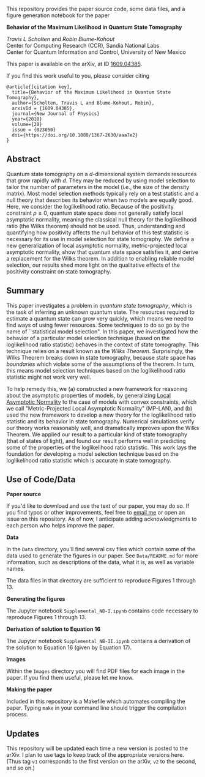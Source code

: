 This repository provides the paper source code, some data files, and a figure generation notebook for the paper

**Behavior of the Maximum Likelihood in Quantum State Tomography**

_Travis L Scholten_ and _Robin Blume-Kohout_<br>
Center for Computing Research (CCR), Sandia National Labs<br>
Center for Quantum Information and Control, University of New Mexico

This paper is available on the arXiv, at ID [1609.04385](http://arxiv.org/abs/1609.04385).

If you find this work useful to you, please consider citing

```
@article{[citation key],
  title={Behavior of the Maximum Likelihood in Quantum State Tomography},
  author={Scholten, Travis L and Blume-Kohout, Robin},
  arxivId = {1609.04385},
  journal={New Journal of Physics}
  year={2018}
  volume={20}
  issue = {023050}
  doi={https://doi.org/10.1088/1367-2630/aaa7e2}
}
```

Abstract
-----------
Quantum state tomography on a $d$-dimensional system demands resources that grow rapidly with $d$. They may be reduced by using model selection to tailor the number of parameters in the model (i.e., the size of the density matrix).  Most model selection methods typically rely on a test statistic and a null theory that describes its behavior when two models are equally good. Here, we consider the loglikelihood ratio.  Because of the positivity constraint $\rho \geq 0$, quantum state space does not generally satisfy local asymptotic normality, meaning the classical null theory for the loglikelihood ratio (the Wilks theorem) should not be used.  Thus, understanding and quantifying how positivity affects the null behavior of this test statistic is necessary for its use in model selection for state tomography.  We define a new generalization of local asymptotic normality, metric-projected local asymptotic normality, show that quantum state space satisfies it, and derive a replacement for the Wilks theorem. In addition to enabling reliable model selection, our results shed more light on the qualitative effects of the positivity constraint on state tomography.

Summary
----------
This paper investigates a problem in _quantum state tomography_, which is the task of inferring an unknown quantum state. The resources required to estimate  a quantum state can grow very quickly, which means we need to find ways of using fewer resources. Some techniques to do so go by the name of ``statistical model selection". In this paper, we investigated how the behavior of a particular model selection technique (based on the loglikelihood ratio statistic) behaves in the context of state tomography. This technique relies on a result known as the _Wilks Theorem_. Surprisingly, the Wilks Theorem breaks down in state tomography, because state space has _boundaries_ which violate some of the assumptions of the theorem. In turn, this means model selection techniques based on the loglikelihood ratio statistic might not work very well.

To help remedy this, we (a) constructed a new framework for reasoning about the asymptotic properties of models, by generalizing [Local Asymptotic Normality](https://en.wikipedia.org/wiki/Local_asymptotic_normality) to the case of models with convex constraints, which we call "Metric-Projected Local Asymptotic Normality" (MP-LAN), and (b) used the new framework to develop a new theory for the loglikelihood ratio statistic and its behavior in state tomography. Numerical simulations verify our theory works reasonably well, and dramatically improves upon the Wilks Theorem. We applied our result to a particular kind of  state tomography (that of states of light), and found our result performs well in predicting some of the properties of the loglikelihood ratio statistic. This work lays the foundation for developing a model selection technique based on the loglikelihood ratio statistic which is accurate in state tomography.

Use of Code/Data
---------

**Paper source**

If you'd like to download and use the text of our paper, you may do so. If you find typos or other improvements,
feel free to [email me](mailto:travisscholten@protonmail.com) or open an issue on this repository. As of now, I anticipate adding acknowledgments to each person who helps improve the paper.

**Data**

In the ``Data`` directory, you'll find several csv files which contain some of the data used to generate the figures in our paper. See ``Data/README.md`` for more information, such as descriptions of the data, what it is, as well as variable names.

The data files in that directory are sufficient to reproduce Figures 1 through 13.

**Generating the figures**

The Jupyter notebook ``Supplemental_NB-I.ipynb`` contains code necessary to reproduce Figures 1 through 13.

**Derivation of solution to Equation 16**

The Jupyter notebook ``Supplemental_NB-II.ipynb`` contains a derivation of the solution to Equation 16 (given by Equation 17).

**Images**

Within the ``Images`` directory you will find PDF files for each image in the paper. If you find them useful, please let me know.

**Making the paper**

Included in this repository is a Makefile which automates compiling the paper. Typing ``make`` in your command line should trigger the compilation process.

Updates
------------

This repository will be updated each time a new version is posted to the arXiv. I plan to use tags to keep track of the appropriate versions here. (Thus tag `v1` corresponds to the first version on the arXiv, `v2` to the second, and so on.)
